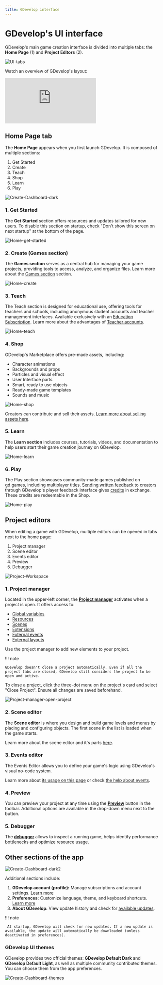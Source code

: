 ```yaml
---
title: GDevelop interface
---
```

# GDevelop's UI interface

GDevelop's main game creation interface is divided into multiple tabs: the **Home Page** (1) and **Project Editors** (2).

![UI-tabs](UI-tabs.png)

Watch an overview of GDevelop's layout:

<div class="video-container">
  <iframe src="https://www.youtube.com/embed/bR2BjT7JG0k" frameborder="0" allowfullscreen></iframe>
</div>

## Home Page tab

The **Home Page** appears when you first launch GDevelop. It is composed of multiple sections:

 1. Get Started
 2. Create
 3. Teach
 4. Shop
 5. Learn
 6. Play

![Create-Dashboard-dark](Create-Dashboard-dark.png)

### 1. Get Started
The **Get Started** section offers resources and updates tailored for new users. To disable this section on startup, check "Don't show this screen on next startup" at the bottom of the page.

![Home-get-started](Home-get-started.png)

### 2. Create (Games section)
The **Games section** serves as a central hub for managing your game projects, providing tools to access, analyze, and organize files. Learn more about the [Games section](/gdevelop5/interface/games/) section.

![Home-create](Home-create.png)

### 3. Teach
The Teach section is designed for educational use, offering tools for teachers and schools, including anonymous student accounts and teacher management interfaces. Available exclusively with an [Education Subscription](https://gdevelop.io/pricing/education). Learn more about the advantages of [Teacher accounts](/gdevelop5/education/#teacher-accounts-managing-students-and-their-work).

![Home-teach](Home-teach.png)

### 4. Shop
GDevelop's Marketplace offers pre-made assets, including:

 * Character animations
 * Backgrounds and props
 * Particles and visual effect
 * User Interface parts
 * Smart, ready to use objects
 * Ready-made game templates
 * Sounds and music

![Home-shop](Home-shop.png)

Creators can contribute and sell their assets. [Learn more about selling assets here](gdevelop5/community/sell-asset-pack-store/).

### 5. Learn
The **Learn section** includes courses, tutorials, videos, and documentation to help users start their game creation journey on GDevelop.

![Home-learn](Home-learn.png)

### 6. Play
The Play section showcases community-made games published on gd.games, including multiplayer titles. [Sending written feedback](/gdevelop5/interface/games-dashboard/player-feedback/#giving-feedback) to creators through GDevelop's player feedback interface gives [credits](/gdevelop5/interface/profile/credits/) in exchange. These credits are redeemable in the Shop.

![Home-play](Home-play.png)


## Project editors

When editing a game with GDevelop, multiple editors can be opened in tabs next to the home page:

 1. Project manager
 2. Scene editor
 3. Events editor
 4. Preview
 5. Debugger

![Project-Workspace](Project-Workspace.png)

### 1. Project manager

Located in the upper-left corner, the **[Project manager](/gdevelop5/interface/project-manager/#project-manager)** activates when a project is open. It offers access to:

 * [Global variables](/gdevelop5/all-features/variables/global-variables/#global-variables)
 * [Resources](/gdevelop5/interface/project-manager/resources)
 * [Scenes](/gdevelop5/interface/scene-editor/)
 * [Extensions](/gdevelop5/extensions/tiers/#extension-tiers)
 * [External events](/gdevelop5/interface/events-editor/external-events/#external-events)
 * [External layouts](/gdevelop5/interface/scene-editor/external-layouts/#external-layouts)

Use the project manager to add new elements to your project.

!!! note

    GDevelop doesn't close a project automatically. Even if all the project tabs are closed, GDevelop still considers the project to be open and active.


To close a project, click the three-dot menu on the project's card and select "Close Project". Ensure all changes are saved beforehand.

![Project-manager-open-project](Project-manager-open-project.png)

### 2. Scene editor

The **Scene editor** is where you design and build game levels and menus by placing and configuring objects. The first scene in the list is loaded when the game starts.

Learn more about the scene editor and it's parts [here](/gdevelop5/interface/scene-editor).

### 3. Events editor
The Events Editor allows you to define your game's logic using GDevelop's visual no-code system.

Learn more about [its usage on this page](/gdevelop5/interface/events-editor) or check [the help about events](/gdevelop5/events).

### 4. Preview
You can preview your project at any time using the **[Preview](/gdevelop5/interface/preview/#previewing-your-game)** button in the toolbar. Additional options are available in the drop-down menu next to the button.

### 5. Debugger
The **[debugger](/gdevelop5/interface/debugger/profile-your-game/)** allows to inspect a running game, helps identify performance bottlenecks and optimize resource usage.

## Other sections of the app

![Create-Dashboard-dark2](Create-Dashboard-dark2.png)

Additional sections include:

 1. **GDevelop account (profile):** Manage subscriptions and account settings. [Learn more](/gdevelop5/interface/profile/#cancelling-your-subscription)
 2. **Preferences:** Customize language, theme, and keyboard shortcuts. [Learn more](/gdevelop5/preferences/#preferences)
 3. **About GDevelop:** View update history and check for [available updates](/gdevelop5/interface/updates).

!!! note

     At startup, GDevelop will check for new updates. If a new update is available, the update will automatically be downloaded (unless deactivated in preferences).

### GDevelop UI themes

GDevelop provides two official themes: **GDevelop Default Dark** and **GDevelop Default Light**, as well as multiple community contributed themes. You can choose them from the app preferences.

![Create-Dashboard-themes](Create-Dashboard-themes.png)
